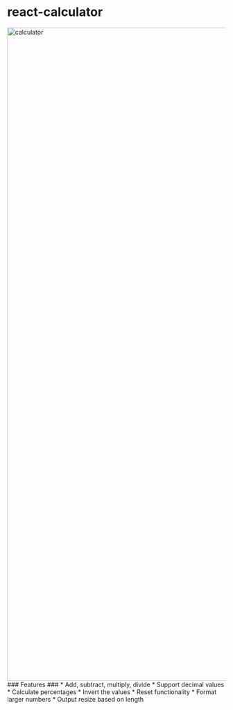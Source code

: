 # react-calculator  
<img width="1509" alt="calculator" src="https://github.com/user-attachments/assets/f7ff533f-078b-4c40-8f77-c88d2c3b5275">
### Features ###
* Add, subtract, multiply, divide
* Support decimal values
* Calculate percentages
* Invert the values
* Reset functionality
* Format larger numbers
* Output resize based on length
